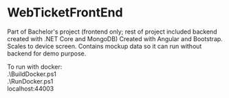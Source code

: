 # WebTicketFrontEnd
Part of Bachelor's project (frontend only; rest of project included backend created with .NET Core and MongoDB)
Created with Angular and Bootstrap. Scales to device screen.
Contains mockup data so it can run without backend for demo purpose.

To run with docker:  
.\BuildDocker.ps1  
.\RunDocker.ps1  
localhost:44003
